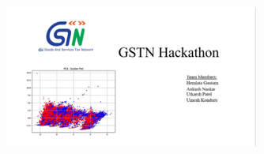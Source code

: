 
[![Presentation Preview](https://github.com/crystae2003/GSTN-Hackathon-2025/blob/main/Screenshot%202025-09-30%20222405.png)](https://github.com/crystae2003/GSTN-Hackathon-2025/blob/main/GSTN-Pressentation.pptx)
